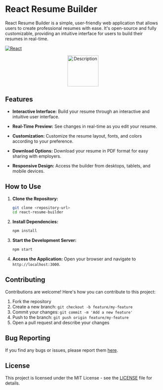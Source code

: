 # React Resume Builder

React Resume Builder is a simple, user-friendly web application that allows users to create professional resumes with ease. It's open-source and fully customizable, providing an intuitive interface for users to build their resumes in real-time.

[![React](https://img.shields.io/badge/React-16.13.1-blue)](https://reactjs.org/)
<div align="center">
  <img src="https://github.com/Rohitashsingh89/OpenResumeBuilder/assets/93479842/5f8af3ee-8454-41d9-8ea6-8e541945810b" width="100px" alt="Description">
</div>


## Features

- **Interactive Interface:** Build your resume through an interactive and intuitive user interface.
- **Real-Time Preview:** See changes in real-time as you edit your resume.
- **Customization:** Customize the resume layout, fonts, and colors according to your preference.
- **Download Options:** Download your resume in PDF format for easy sharing with employers.

- **Responsive Design:** Access the builder from desktops, tablets, and mobile devices.

## How to Use

1. **Clone the Repository:**
   ```bash
   git clone <repository-url>
   cd react-resume-builder
   ```

2. **Install Dependencies:**
   ```bash
   npm install
   ```

3. **Start the Development Server:**
   ```bash
   npm start
   ```

4. **Access the Application:**
   Open your browser and navigate to `http://localhost:3000`.

## Contributing

Contributions are welcome! Here's how you can contribute to this project:

1. Fork the repository
2. Create a new branch: `git checkout -b feature/my-feature`
3. Commit your changes: `git commit -m 'Add a new feature'`
4. Push to the branch: `git push origin feature/my-feature`
5. Open a pull request and describe your changes

## Bug Reporting

If you find any bugs or issues, please report them [here](https://github.com/Rohitashsingh89/OpenResumeBuilder/issues/new).

## License

This project is licensed under the MIT License - see the [LICENSE](LICENSE) file for details.
